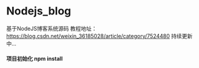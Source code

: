 # Nodejs_blog
基于NodeJS博客系统源码
教程地址：https://blog.csdn.net/weixin_36185028/article/category/7524480
持续更新中...
#### 项目初始化 npm install